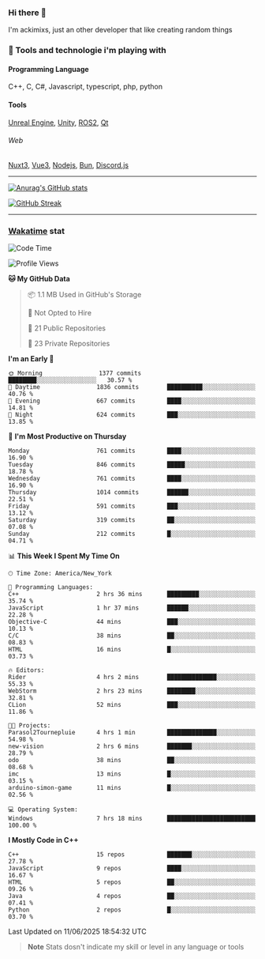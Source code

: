### Hi there 👋

I'm ackimixs, just an other developer that like creating random things

### 🧰 Tools and technologie i'm playing with

#### Programming Language
C++, C, C#, Javascript, typescript, php, python

#### Tools
[Unreal Engine](https://www.unrealengine.com), [Unity](https://unity.com/), [ROS2](https://ros.org/), [Qt](https://www.qt.io/)

###### Web
[Nuxt3](https://nuxt.com/), [Vue3](https://vuejs.org/), [Nodejs](https://nodejs.org), [Bun](https://bun.sh/), [Discord.js](https://discord.js.org/)

---

[![Anurag's GitHub stats](https://github-readme-stats.vercel.app/api?username=ackimixs&show_icons=true&theme=github_dark&count_private=true)](https://github.com/anuraghazra/github-readme-stats)

[![GitHub Streak](https://github-readme-streak-stats.herokuapp.com?user=Ackimixs&theme=github-dark-blue&date_format=j%20M%5B%20Y%5D&mode=weekly)](https://git.io/streak-stats)

---
 
 ### [Wakatime](https://wakatime.com/) stat

<!--START_SECTION:waka-->
![Code Time](http://img.shields.io/badge/Code%20Time-1%2C695%20hrs%2052%20mins-blue)

![Profile Views](http://img.shields.io/badge/Profile%20Views-0-blue)

**🐱 My GitHub Data** 

> 📦 1.1 MB Used in GitHub's Storage 
 > 
> 🚫 Not Opted to Hire
 > 
> 📜 21 Public Repositories 
 > 
> 🔑 23 Private Repositories 
 > 
**I'm an Early 🐤** 

```text
🌞 Morning                1377 commits        ████████░░░░░░░░░░░░░░░░░   30.57 % 
🌆 Daytime                1836 commits        ██████████░░░░░░░░░░░░░░░   40.76 % 
🌃 Evening                667 commits         ████░░░░░░░░░░░░░░░░░░░░░   14.81 % 
🌙 Night                  624 commits         ███░░░░░░░░░░░░░░░░░░░░░░   13.85 % 
```
📅 **I'm Most Productive on Thursday** 

```text
Monday                   761 commits         ████░░░░░░░░░░░░░░░░░░░░░   16.90 % 
Tuesday                  846 commits         █████░░░░░░░░░░░░░░░░░░░░   18.78 % 
Wednesday                761 commits         ████░░░░░░░░░░░░░░░░░░░░░   16.90 % 
Thursday                 1014 commits        ██████░░░░░░░░░░░░░░░░░░░   22.51 % 
Friday                   591 commits         ███░░░░░░░░░░░░░░░░░░░░░░   13.12 % 
Saturday                 319 commits         ██░░░░░░░░░░░░░░░░░░░░░░░   07.08 % 
Sunday                   212 commits         █░░░░░░░░░░░░░░░░░░░░░░░░   04.71 % 
```


📊 **This Week I Spent My Time On** 

```text
🕑︎ Time Zone: America/New_York

💬 Programming Languages: 
C++                      2 hrs 36 mins       █████████░░░░░░░░░░░░░░░░   35.74 % 
JavaScript               1 hr 37 mins        ██████░░░░░░░░░░░░░░░░░░░   22.28 % 
Objective-C              44 mins             ███░░░░░░░░░░░░░░░░░░░░░░   10.13 % 
C/C                      38 mins             ██░░░░░░░░░░░░░░░░░░░░░░░   08.83 % 
HTML                     16 mins             █░░░░░░░░░░░░░░░░░░░░░░░░   03.73 % 

🔥 Editors: 
Rider                    4 hrs 2 mins        ██████████████░░░░░░░░░░░   55.33 % 
WebStorm                 2 hrs 23 mins       ████████░░░░░░░░░░░░░░░░░   32.81 % 
CLion                    52 mins             ███░░░░░░░░░░░░░░░░░░░░░░   11.86 % 

🐱‍💻 Projects: 
Parasol2Tournepluie      4 hrs 1 min         ██████████████░░░░░░░░░░░   54.98 % 
new-vision               2 hrs 6 mins        ███████░░░░░░░░░░░░░░░░░░   28.79 % 
odo                      38 mins             ██░░░░░░░░░░░░░░░░░░░░░░░   08.68 % 
imc                      13 mins             █░░░░░░░░░░░░░░░░░░░░░░░░   03.15 % 
arduino-simon-game       11 mins             █░░░░░░░░░░░░░░░░░░░░░░░░   02.56 % 

💻 Operating System: 
Windows                  7 hrs 18 mins       █████████████████████████   100.00 % 
```

**I Mostly Code in C++** 

```text
C++                      15 repos            ███████░░░░░░░░░░░░░░░░░░   27.78 % 
JavaScript               9 repos             ████░░░░░░░░░░░░░░░░░░░░░   16.67 % 
HTML                     5 repos             ██░░░░░░░░░░░░░░░░░░░░░░░   09.26 % 
Java                     4 repos             ██░░░░░░░░░░░░░░░░░░░░░░░   07.41 % 
Python                   2 repos             █░░░░░░░░░░░░░░░░░░░░░░░░   03.70 % 
```




 Last Updated on 11/06/2025 18:54:32 UTC
<!--END_SECTION:waka-->

> **Note**
> Stats dosn't indicate my skill or level in any language or tools
